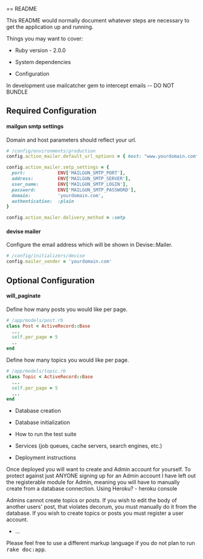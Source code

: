 == README

This README would normally document whatever steps are necessary to get the
application up and running.

Things you may want to cover:

* Ruby version - 2.0.0

* System dependencies

* Configuration

In development use mailcatcher gem to intercept emails -- DO NOT BUNDLE

## Required Configuration

#### mailgun smtp settings

Domain and host parameters should reflect your url.

```ruby
# /config/environments/production
config.action_mailer.default_url_options = { host: "www.yourdomain.com" }

config.action_mailer.smtp_settings = {
  port:            ENV['MAILGUN_SMTP_PORT'],
  address:         ENV['MAILGUN_SMTP_SERVER'],
  user_name:       ENV['MAILGUN_SMTP_LOGIN'],
  password:        ENV['MAILGUN_SMTP_PASSWORD'],
  domain:          'yourdomain.com',
  authentication:  :plain
}

config.action_mailer.delivery_method = :smtp
```

#### devise mailer

Configure the email address which will be shown in Devise::Mailer.

```ruby
# /config/initializers/devise
config.mailer_sender = 'yourdomain.com'
```

## Optional Configuration

#### will_paginate

Define how many posts you would like per page.

```ruby
# /app/models/post.rb
class Post < ActiveRecord::Base
  ...
  self.per_page = 5
  ..
end
```

Define how many topics you would like per page.

```ruby
# /app/models/topic.rb
class Topic < ActiveRecord::Base
  ...
  self.per_page = 5
  ...
end
```

* Database creation

* Database initialization

* How to run the test suite

* Services (job queues, cache servers, search engines, etc.)

* Deployment instructions

Once deployed you will want to create and Admin account for yourself. To
protect against just ANYONE signing up for an Admin account I have left out
the registerable module for Admin, meaning you will have to manually create
from a database connection. Using Heroku? - heroku console

Admins cannot create topics or posts. If you wish to edit the body of
another users' post, that violates decorum, you must manually do it from the database.
If you wish to create topics or posts you must register a user account.
* ...


Please feel free to use a different markup language if you do not plan to run
<tt>rake doc:app</tt>.
